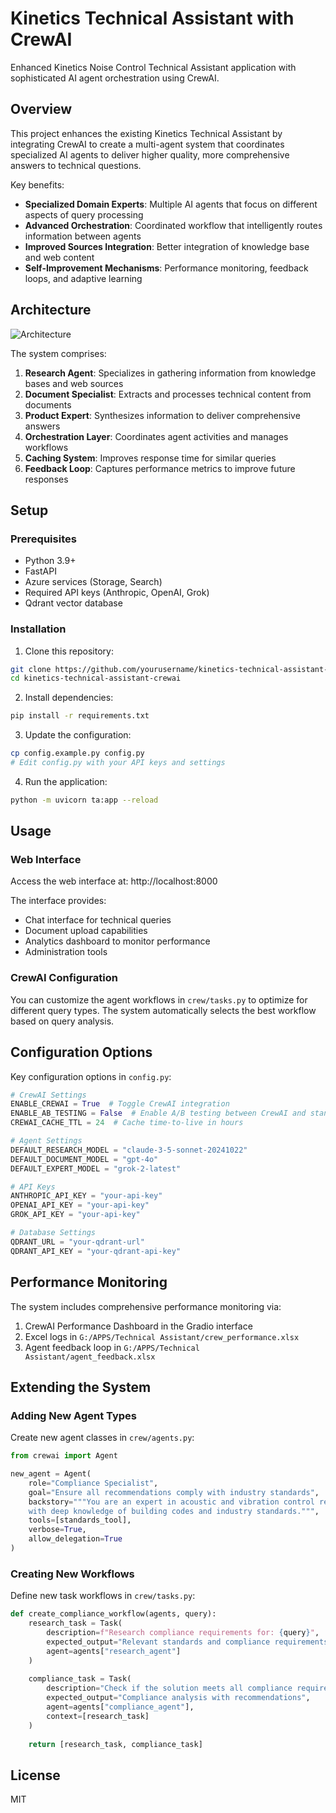 # Kinetics Technical Assistant with CrewAI

Enhanced Kinetics Noise Control Technical Assistant application with sophisticated AI agent orchestration using CrewAI.

## Overview

This project enhances the existing Kinetics Technical Assistant by integrating CrewAI to create a multi-agent system that coordinates specialized AI agents to deliver higher quality, more comprehensive answers to technical questions.

Key benefits:

- **Specialized Domain Experts**: Multiple AI agents that focus on different aspects of query processing
- **Advanced Orchestration**: Coordinated workflow that intelligently routes information between agents
- **Improved Sources Integration**: Better integration of knowledge base and web content
- **Self-Improvement Mechanisms**: Performance monitoring, feedback loops, and adaptive learning

## Architecture

![Architecture](docs/images/architecture.png)

The system comprises:

1. **Research Agent**: Specializes in gathering information from knowledge bases and web sources
2. **Document Specialist**: Extracts and processes technical content from documents
3. **Product Expert**: Synthesizes information to deliver comprehensive answers
4. **Orchestration Layer**: Coordinates agent activities and manages workflows
5. **Caching System**: Improves response time for similar queries
6. **Feedback Loop**: Captures performance metrics to improve future responses

## Setup

### Prerequisites

- Python 3.9+
- FastAPI
- Azure services (Storage, Search)
- Required API keys (Anthropic, OpenAI, Grok)
- Qdrant vector database

### Installation

1. Clone this repository:
```bash
git clone https://github.com/yourusername/kinetics-technical-assistant-crewai.git
cd kinetics-technical-assistant-crewai
```

2. Install dependencies:
```bash
pip install -r requirements.txt
```

3. Update the configuration:
```bash
cp config.example.py config.py
# Edit config.py with your API keys and settings
```

4. Run the application:
```bash
python -m uvicorn ta:app --reload
```

## Usage

### Web Interface

Access the web interface at: http://localhost:8000

The interface provides:
- Chat interface for technical queries
- Document upload capabilities
- Analytics dashboard to monitor performance
- Administration tools

### CrewAI Configuration

You can customize the agent workflows in `crew/tasks.py` to optimize for different query types. The system automatically selects the best workflow based on query analysis.

## Configuration Options

Key configuration options in `config.py`:

```python
# CrewAI Settings
ENABLE_CREWAI = True  # Toggle CrewAI integration
ENABLE_AB_TESTING = False  # Enable A/B testing between CrewAI and standard workflow
CREWAI_CACHE_TTL = 24  # Cache time-to-live in hours

# Agent Settings
DEFAULT_RESEARCH_MODEL = "claude-3-5-sonnet-20241022"
DEFAULT_DOCUMENT_MODEL = "gpt-4o"
DEFAULT_EXPERT_MODEL = "grok-2-latest"

# API Keys
ANTHROPIC_API_KEY = "your-api-key"
OPENAI_API_KEY = "your-api-key"
GROK_API_KEY = "your-api-key"

# Database Settings
QDRANT_URL = "your-qdrant-url"
QDRANT_API_KEY = "your-qdrant-api-key"
```

## Performance Monitoring

The system includes comprehensive performance monitoring via:

1. CrewAI Performance Dashboard in the Gradio interface
2. Excel logs in `G:/APPS/Technical Assistant/crew_performance.xlsx`
3. Agent feedback loop in `G:/APPS/Technical Assistant/agent_feedback.xlsx`

## Extending the System

### Adding New Agent Types

Create new agent classes in `crew/agents.py`:

```python
from crewai import Agent

new_agent = Agent(
    role="Compliance Specialist",
    goal="Ensure all recommendations comply with industry standards",
    backstory="""You are an expert in acoustic and vibration control regulations,
    with deep knowledge of building codes and industry standards.""",
    tools=[standards_tool],
    verbose=True,
    allow_delegation=True
)
```

### Creating New Workflows

Define new task workflows in `crew/tasks.py`:

```python
def create_compliance_workflow(agents, query):
    research_task = Task(
        description=f"Research compliance requirements for: {query}",
        expected_output="Relevant standards and compliance requirements",
        agent=agents["research_agent"]
    )
    
    compliance_task = Task(
        description="Check if the solution meets all compliance requirements",
        expected_output="Compliance analysis with recommendations",
        agent=agents["compliance_agent"],
        context=[research_task]
    )
    
    return [research_task, compliance_task]
```

## License

MIT